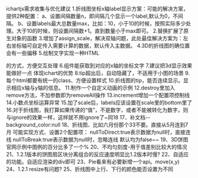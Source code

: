 ichartjs需求收集与优化建议
1.折线图坐标x轴label显示方案：可能的解决方案，提供2种配置：
a、设置间隔数量n，即间隔几个显示一个label,默认为0，不间隔。
b、设置labels最大总数量max，比如：10，小于10的时候，按照实际多少处理。大于10的时候，则设置间隔数+1。直到数量小于max即可。
2.替换扩展了原生对象的函数
3.增加了assign_scale，解决双轴问题，此处最佳解决方案为：左右坐标轴可自定传入需要计算的数据，默认传入主数据。
4.3D的折线图的确位置会有一些偏移
5.绘制文字实现一种HTML<div>的方式，方便交互处理
6.组件能获取到对应的x轴的坐标文字
7.建议把3d显示效果能做好一点  体现ichart的优势
8.tip超出后，自动隐藏了，不适用于小图的场景
9.每个html都要有统一的class、方便设置样式
10.折线图的tip，能否连续显示。显示相应x轴与y轴的信息。
11.制作一个自定义动画的示例
12.destroy里加入remove方法，不加参数即为removeAll操作
13.increment增加一个配置项控制线
14.小数点坐标运算异常
15.加了scale后，labels应该设置在scale里的bottom里了
16.对于折线图，我打算如果传递的“值”，不是数字，或者不能被转化为数字，则与ignore的效果一样，这样就不用ignore了~同18
17、补文档--background_color:null
18、折线图、比如六月份那个33不要。直接从5月连到7月
可能实现方式、设置2个配置项：
nullToDirect:true表示数据为null时，直接连线
nullToBreak:true表示数据为null时，忽略连线
默认均为false~~
19、3D饼图官网示例中图例的百分比多了一个%
20、不均匀刻度-用于值差别比较大的情况
21、1.2.1版本的饼图扇区块分离组合的反应速度明显比1.2版本时慢?
22、自适应的功能。自适应渲染的div即可
23、Pie看来有必要新增一个api。move(x,y)
24、1.2.1 resize有问题?
25、折线图中上行、下行的颜色能否设置为不同